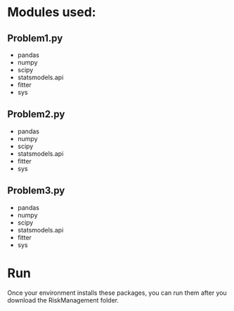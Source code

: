 # Modules used:

## Problem1.py

- pandas
- numpy
- scipy
- statsmodels.api
- fitter
- sys

## Problem2.py

- pandas
- numpy
- scipy
- statsmodels.api
- fitter
- sys

## Problem3.py

- pandas
- numpy
- scipy
- statsmodels.api
- fitter
- sys

# Run

Once your environment installs these packages, you can run them after you download the RiskManagement folder.
